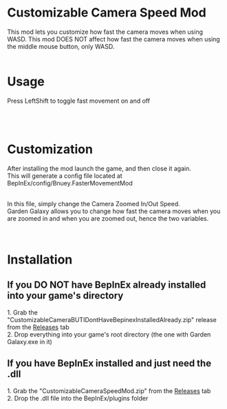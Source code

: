 <h1>Customizable Camera Speed Mod</h1>
This mod lets you customize how fast the camera moves when using WASD.
This mod DOES NOT affect how fast the camera moves when using the middle mouse button, only WASD.

<br>
<br>
<h1>Usage</h1>
Press LeftShift to toggle fast movement on and off

<br><br>
<h1>Customization</h1>
After installing the mod launch the game, and then close it again.
<br>This will generate a config file located at BepInEx/config/Bnuey.FasterMovementMod

<br>In this file, simply change the Camera Zoomed In/Out Speed.
<br>Garden Galaxy allows you to change how fast the camera moves when you are zoomed in and when you are zoomed out, hence the two variables.

<br>
<h1>Installation</h1>

<h2>If you DO NOT have BepInEx already installed into your game's directory</h2>
  1. Grab the "CustomizableCameraBUTIDontHaveBepinexInstalledAlready.zip" release from the <a href="https://github.com/Bnuey/CustomCameraSpeedMod/releases">Releases</a> tab
  <br>2. Drop everything into your game's root directory (the one with Garden Galaxy.exe in it)

<h2>If you have BepInEx installed and just need the .dll</h2>
  1. Grab the "CustomizableCameraSpeedMod.zip" from the <a href="https://github.com/Bnuey/CustomCameraSpeedMod/releases">Releases</a> tab
  <br>2. Drop the .dll file into the BepInEx/plugins folder
